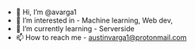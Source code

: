 - 👋 Hi, I’m @avarga1
- 👀 I’m interested in - Machine learning, Web dev,
- 🌱 I’m currently learning - Serverside  
- 📫 How to reach me - austinvarga1@protonmail.com

<!---
avarga1/avarga1 is a ✨ special ✨ repository because its `README.md` (this file) appears on your GitHub profile.
You can click the Preview link to take a look at your changes.
--->
